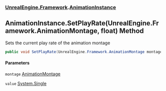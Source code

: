 ### [UnrealEngine.Framework](./UnrealEngine-Framework.md 'UnrealEngine.Framework').[AnimationInstance](./UnrealEngine-Framework-AnimationInstance.md 'UnrealEngine.Framework.AnimationInstance')
## AnimationInstance.SetPlayRate(UnrealEngine.Framework.AnimationMontage, float) Method
Sets the current play rate of the animation montage  
```csharp
public void SetPlayRate(UnrealEngine.Framework.AnimationMontage montage, float value);
```
#### Parameters
<a name='UnrealEngine-Framework-AnimationInstance-SetPlayRate(UnrealEngine-Framework-AnimationMontage_float)-montage'></a>
`montage` [AnimationMontage](./UnrealEngine-Framework-AnimationMontage.md 'UnrealEngine.Framework.AnimationMontage')  
  
<a name='UnrealEngine-Framework-AnimationInstance-SetPlayRate(UnrealEngine-Framework-AnimationMontage_float)-value'></a>
`value` [System.Single](https://docs.microsoft.com/en-us/dotnet/api/System.Single 'System.Single')  
  
